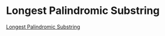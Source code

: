 # Longest Palindromic Substring

<a href = "https://www.naukri.com/code360/problems/longest-palindromic-substring_758900?topList=45-day-coding-challenge&problemListRedirection=true">Longest Palindromic Substring</a>
